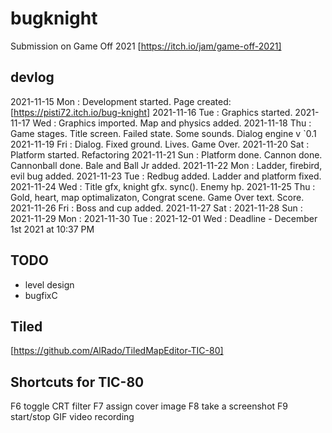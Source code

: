 # bugknight
Submission on Game Off 2021 [https://itch.io/jam/game-off-2021]

## devlog

2021-11-15 Mon : Development started. Page created: [https://pisti72.itch.io/bug-knight]
2021-11-16 Tue : Graphics started.
2021-11-17 Wed : Graphics imported. Map and physics added.
2021-11-18 Thu : Game stages. Title screen. Failed state. Some sounds. Dialog engine v `0.1
2021-11-19 Fri : Dialog. Fixed ground. Lives. Game Over.
2021-11-20 Sat : Platform started. Refactoring
2021-11-21 Sun : Platform done. Cannon done. Cannonball done. Bale and Ball Jr added.
2021-11-22 Mon : Ladder, firebird, evil bug added.
2021-11-23 Tue : Redbug added. Ladder and platform fixed. 
2021-11-24 Wed : Title gfx, knight gfx. sync(). Enemy hp. 
2021-11-25 Thu : Gold, heart, map optimalizaton, Congrat scene. Game Over text. Score.
2021-11-26 Fri : Boss and cup added.
2021-11-27 Sat : 
2021-11-28 Sun : 
2021-11-29 Mon :
2021-11-30 Tue :
2021-12-01 Wed : Deadline - December 1st 2021 at 10:37 PM

## TODO

- level design
- bugfixC

## Tiled
[https://github.com/AlRado/TiledMapEditor-TIC-80]

## Shortcuts for TIC-80
F6                      toggle CRT filter
F7                      assign cover image
F8                      take a screenshot
F9                      start/stop GIF video recording